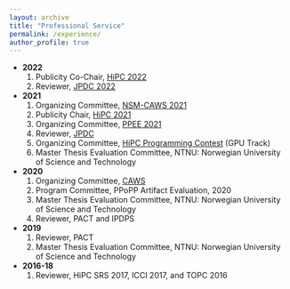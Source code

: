 ```yaml
---
layout: archive
title: "Professional Service"
permalink: /experience/
author_profile: true
---
```


* **2022**  
    1. Publicity Co-Chair, [HiPC 2022](https://hipc.org/organizing_committee/)  
    2. Reviewer, [JPDC 2022](https://www.journals.elsevier.com/journal-of-parallel-and-distributed-computing)  
* **2021**  
    1. Organizing Committee, [NSM-CAWS 2021](https://www.chips.pes.edu/nsm-caws2021)  
    2. Publicity Chair, [HiPC 2021](https://hipc.org/organizing_committee/)  
    3. Organizing Committee, [PPEE 2021](https://hipc.org/call-for-ppee/)  
    4. Reviewer, [JPDC](https://www.journals.elsevier.com/journal-of-parallel-and-distributed-computing)  
    5. Organizing Committee, [HiPC Programming Contest](https://hipc.org/programming/) (GPU Track)  
    6. Master Thesis Evaluation Committee, NTNU: Norwegian University of Science and Technology  
* **2020**  
    1. Organizing Committee, [CAWS](https://www.chips.pes.edu/caws2020)  
    2. Program Committee, PPoPP Artifact Evaluation, 2020  
    3. Master Thesis Evaluation Committee, NTNU: Norwegian University of Science and Technology  
    4. Reviewer, PACT and IPDPS  
* **2019**  
    1. Reviewer, PACT  
    2. Master Thesis Evaluation Committee, NTNU: Norwegian University of Science and Technology  
* **2016-18**  
    1. Reviewer, HiPC SRS 2017, ICCI 2017, and TOPC 2016  

